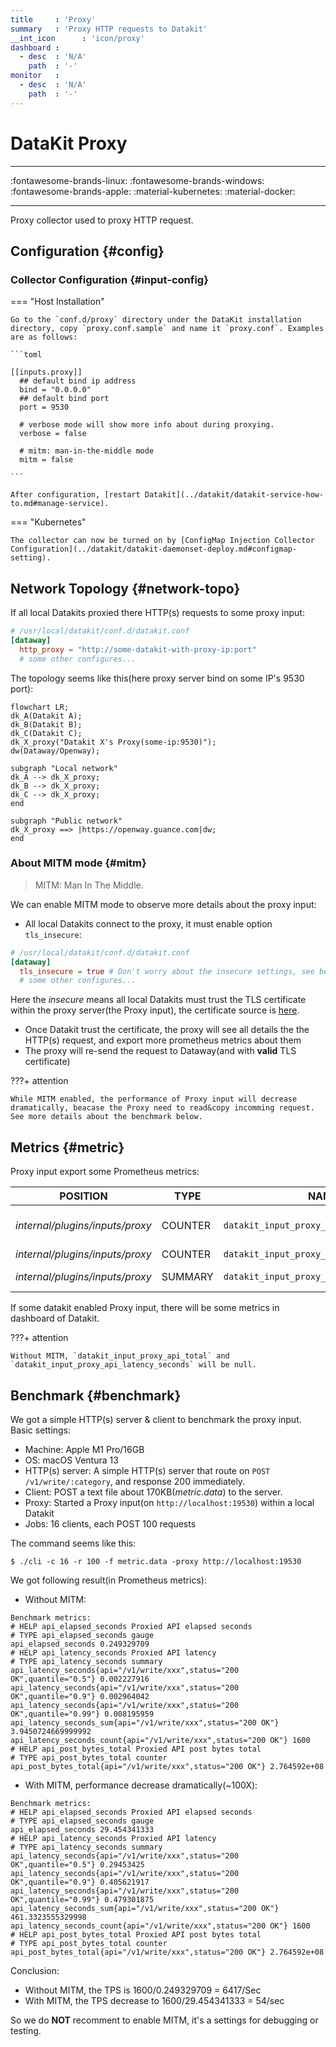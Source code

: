 ```yaml
---
title     : 'Proxy'
summary   : 'Proxy HTTP requests to Datakit'
__int_icon      : 'icon/proxy'
dashboard :
  - desc  : 'N/A'
    path  : '-'
monitor   :
  - desc  : 'N/A'
    path  : '-'
---
```


<!-- markdownlint-disable MD025 -->
# DataKit Proxy
<!-- markdownlint-enable -->

---

:fontawesome-brands-linux: :fontawesome-brands-windows: :fontawesome-brands-apple: :material-kubernetes: :material-docker:

---

Proxy collector used to proxy HTTP request.

## Configuration {#config}

### Collector Configuration {#input-config}

<!-- markdownlint-disable MD046 -->
=== "Host Installation"

    Go to the `conf.d/proxy` directory under the DataKit installation directory, copy `proxy.conf.sample` and name it `proxy.conf`. Examples are as follows:
    
    ```toml
        
    [[inputs.proxy]]
      ## default bind ip address
      bind = "0.0.0.0"
      ## default bind port
      port = 9530
    
      # verbose mode will show more info about during proxying.
      verbose = false
    
      # mitm: man-in-the-middle mode
      mitm = false
    
    ```
    
    After configuration, [restart Datakit](../datakit/datakit-service-how-to.md#manage-service).

=== "Kubernetes"

    The collector can now be turned on by [ConfigMap Injection Collector Configuration](../datakit/datakit-daemonset-deploy.md#configmap-setting).
<!-- markdownlint-enable -->

## Network Topology {#network-topo}

If all local Datakits proxied there HTTP(s) requests to some proxy input:

```toml
# /usr/local/datakit/conf.d/datakit.conf
[dataway]
  http_proxy = "http://some-datakit-with-proxy-ip:port"
  # some other configures...
```

The topology seems like this(here proxy server bind on some IP's 9530 port):

``` mermaid
flowchart LR;
dk_A(Datakit A);
dk_B(Datakit B);
dk_C(Datakit C);
dk_X_proxy("Datakit X's Proxy(some-ip:9530)");
dw(Dataway/Openway);

subgraph "Local network"
dk_A --> dk_X_proxy;
dk_B --> dk_X_proxy;
dk_C --> dk_X_proxy;
end

subgraph "Public network"
dk_X_proxy ==> |https://openway.guance.com|dw;
end
```

### About MITM mode {#mitm}

> MITM: Man In The Middle.

We can enable MITM mode to observe more details about the proxy input:

- All local Datakits connect to the proxy, it must enable option `tls_insecure`:

```toml
# /usr/local/datakit/conf.d/datakit.conf
[dataway]
  tls_insecure = true # Don't worry about the insecure settings, see below.
  # some other configures...
```

Here the *insecure* means all local Datakits must trust the TLS certificate within the proxy server(the Proxy input), the certificate source is [here](https://github.com/elazarl/goproxy/blob/master/certs.go).

- Once Datakit trust the certificate, the proxy will see all details the the HTTP(s) request, and export more prometheus metrics about them
- The proxy will re-send the request to Dataway(and with **valid** TLS certificate)

<!-- markdownlint-disable MD046 -->
???+ attention 

    While MITM enabled, the performance of Proxy input will decrease dramatically, beacase the Proxy need to read&copy incomming request. See more details about the benchmark below.
<!-- markdownlint-enable -->

## Metrics {#metric}

Proxy input export some Prometheus metrics:

| POSITION                        | TYPE    | NAME                                      | LABELS              | HELP                            |
| ---                             | ---     | ---                                       | ---                 | ---                             |
| *internal/plugins/inputs/proxy* | COUNTER | `datakit_input_proxy_connect`             | `client_ip`         | Proxied connect(method CONNECT) |
| *internal/plugins/inputs/proxy* | COUNTER | `datakit_input_proxy_api_total`           | `api,method`        | Proxied API total               |
| *internal/plugins/inputs/proxy* | SUMMARY | `datakit_input_proxy_api_latency_seconds` | `api,method,status` | Proxied API latency             |

If some datakit enabled Proxy input, there will be some metrics in dashboard of Datakit.

<!-- markdownlint-disable MD046 -->
???+ attention

    Without MITM, `datakit_input_proxy_api_total` and `datakit_input_proxy_api_latency_seconds` will be null.
<!-- markdownlint-enable -->

## Benchmark {#benchmark}

We got a simple HTTP(s) server & client to benchmark the proxy input. Basic settings:

- Machine: Apple M1 Pro/16GB
- OS: macOS Ventura 13
- HTTP(s) server: A simple HTTP(s) server that route on `POST /v1/write/:category`, and response 200 immediately.
- Client: POST a text file about 170KB(*metric.data*) to the server.
- Proxy: Started a Proxy input(on `http://localhost:19530`) within a local Datakit
- Jobs: 16 clients, each POST 100 requests

The command seems like this:

```shell
$ ./cli -c 16 -r 100 -f metric.data -proxy http://localhost:19530
```

We got following result(in Prometheus metrics):

- Without MITM:

```not-set
Benchmark metrics:
# HELP api_elapsed_seconds Proxied API elapsed seconds
# TYPE api_elapsed_seconds gauge
api_elapsed_seconds 0.249329709
# HELP api_latency_seconds Proxied API latency
# TYPE api_latency_seconds summary
api_latency_seconds{api="/v1/write/xxx",status="200 OK",quantile="0.5"} 0.002227916
api_latency_seconds{api="/v1/write/xxx",status="200 OK",quantile="0.9"} 0.002964042
api_latency_seconds{api="/v1/write/xxx",status="200 OK",quantile="0.99"} 0.008195959
api_latency_seconds_sum{api="/v1/write/xxx",status="200 OK"} 3.9450724669999992
api_latency_seconds_count{api="/v1/write/xxx",status="200 OK"} 1600
# HELP api_post_bytes_total Proxied API post bytes total
# TYPE api_post_bytes_total counter
api_post_bytes_total{api="/v1/write/xxx",status="200 OK"} 2.764592e+08
```

- With MITM, performance decrease dramatically(~100X):

``` not-set
Benchmark metrics:
# HELP api_elapsed_seconds Proxied API elapsed seconds
# TYPE api_elapsed_seconds gauge
api_elapsed_seconds 29.454341333
# HELP api_latency_seconds Proxied API latency
# TYPE api_latency_seconds summary
api_latency_seconds{api="/v1/write/xxx",status="200 OK",quantile="0.5"} 0.29453425
api_latency_seconds{api="/v1/write/xxx",status="200 OK",quantile="0.9"} 0.405621917
api_latency_seconds{api="/v1/write/xxx",status="200 OK",quantile="0.99"} 0.479301875
api_latency_seconds_sum{api="/v1/write/xxx",status="200 OK"} 461.3323555329998
api_latency_seconds_count{api="/v1/write/xxx",status="200 OK"} 1600
# HELP api_post_bytes_total Proxied API post bytes total
# TYPE api_post_bytes_total counter
api_post_bytes_total{api="/v1/write/xxx",status="200 OK"} 2.764592e+08
```

Conclusion:

- Without MITM, the TPS is 1600/0.249329709 = 6417/Sec
- With MITM, the TPS decrease to 1600/29.454341333 = 54/sec

So we do **NOT** recomment to enable MITM, it's a settings for debugging or testing.
